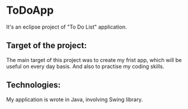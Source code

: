 # ToDoApp
It's an eclipse project of "To Do List" application.

## Target of the project:
The main target of this project was to create my frist app, which will be useful on every day basis. 
And also to practise my coding skills.

## Technologies: 
My application is wrote in Java, involving Swing library.

